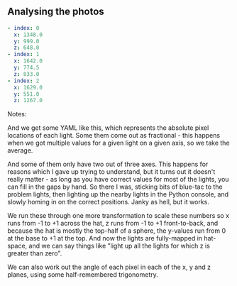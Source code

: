## Analysing the photos

```yaml
- index: 0
  x: 1348.0
  y: 999.0
  z: 648.0
- index: 1
  x: 1642.0
  y: 774.5
  z: 833.0
- index: 2
  x: 1629.0
  y: 551.0
  z: 1267.0
```

Notes:

And we get some YAML like this, which represents the absolute pixel locations of each light. Some them come out as fractional - this happens when we got multiple values for a given light on a given axis, so we take the average.

And some of them only have two out of three axes. This happens for reasons which I gave up trying to understand, but it turns out it doesn't really matter - as long as you have correct values for most of the lights, you can fill in the gaps by hand. So there I was, sticking bits of blue-tac to the problem lights, then lighting up the nearby lights in the Python console, and slowly homing in on the correct positions. Janky as hell, but it works.

We run these through one more transformation to scale these numbers so x runs from -1 to +1 across the hat, z runs from -1 to +1 front-to-back, and because the hat is mostly the top-half of a sphere, the y-values run from 0 at the base to +1 at the top. And now the lights are fully-mapped in hat-space, and we can say things like "light up all the lights for which z is greater than zero".

We can also work out the angle of each pixel in each of the x, y and z planes, using some half-remembered trigonometry.
